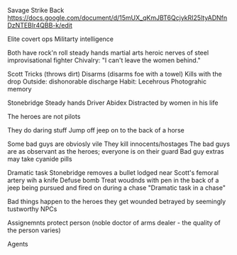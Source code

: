 Savage Strike Back
https://docs.google.com/document/d/15mUX_qKmJBT6QcjykRI25ltyADNfnDzNTEBIr4QBB-k/edit

Elite covert ops 
Militarty intelligence


Both have 
rock'n roll
steady hands
martial arts
heroic
nerves of steel
improvisational fighter
Chivalry: "I can't leave the women behind."


Scott
Tricks (throws dirt)
Disarms (disarms foe with a towel)
Kills with the drop
Outside: dishonorable discharge
Habit: Lecehrous
Photograhic memory




Stonebridge
Steady hands
Driver
Abidex
Distracted by women in his life 

The heroes are not pilots

They do daring stuff
Jump off jeep on to the back of a horse

Some bad guys are obviosly vile
They kill innocents/hostages
The bad guys are as observant as the heroes; everyone is on their guard
Bad guy extras may take cyanide pills



Dramatic task
Stonebridge removes a bullet lodged near Scott's femoral artery wih a knife
Defuse bomb
Treat woudnds with pen in the back of a jeep being pursued and fired on during a chase
"Dramatic task in a chase"

Bad things happen to the heroes
they get wounded
betrayed by seemingly tustworthy NPCs

Assignemnts
protect person (noble doctor of arms dealer - the quality of the person varies)

Agents 